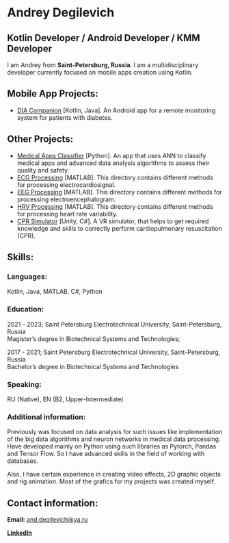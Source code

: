 # Andrey Degilevich
## Kotlin Developer / Android Developer / KMM Developer

I am Andrey from <b>Saint-Petersburg, Russia</b>. I am a multidisciplinary developer currently focused on mobile apps creation using Kotlin.

## Mobile App Projects:
- [DIA Companion](https://github.com/AndreyCKDS/DIACompanion) [Kotlin, Java]. An Android app for a remote monitoring system for patients with diabetes.

## Other Projects:
- [Medical Apps Classifier](https://github.com/AndreyCKDS/MedicalAppsClassifier) [Python]. An app that uses ANN to classify medical apps and advanced data analysis algorithms to assess their quality and safety.
- [ECG Processing](https://github.com/AndreyCKDS/ECGProcessing) [MATLAB]. This directory contains different methods for processing electrocardiosignal.
- [EEG Processing](https://github.com/AndreyCKDS/EEGProcessing) [MATLAB]. This directory contains different methods for processing electroencephalogram.
- [HRV Processing](https://github.com/AndreyCKDS/HRVProcessing) [MATLAB]. This directory contains different methods for processing heart rate variability.
- [CPR Simulator](https://github.com/AndreyCKDS/CPRSimulator) [Unity, C#]. A VR simulator, that helps to get required knowledge and skills to correctly perform cardiopulmonary resuscitation (CPR).

## Skills:
### Languages:
Kotlin, Java, MATLAB, C#, Python

### Education:
2021 - 2023; Saint Petersburg Electrotechnical University, Saint-Petersburg, Russia  
Magister’s degree in Biotechnical Systems and Technologies;

2017 - 2021; Saint Petersburg Electrotechnical University, Saint-Petersburg, Russia  
Bachelor’s degree in Biotechnical Systems and Technologies

### Speaking:
RU (Native), EN (B2, Upper-Intermediate)

### Additional information:
Previously was focused on data analysis for such issues like implementation of the big data algorithms and neuron networks in medical data processing. Have developed mainly on Python using such libraries as Pytorch, Pandas and Tensor Flow. So I have advanced skills in the field of working with databases.  
<p>Also, I have certain experience in creating video effects, 2D graphic objects and rig animation. Most of the grafics for my projects was created myself.</p>

## Contact information:
<b>Email:</b> and.degilevich@ya.ru  

[<b>LinkedIn</b>](https://www.linkedin.com/in/andrey-degilevich-01946a25b/)
